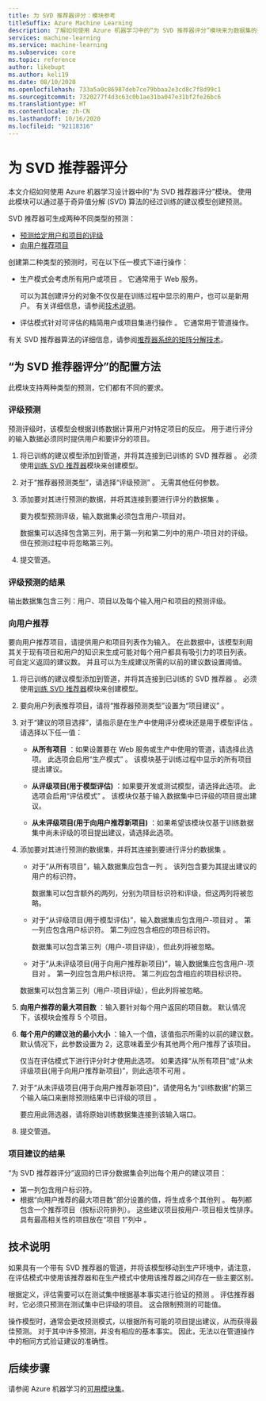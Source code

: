 ```yaml
---
title: 为 SVD 推荐器评分：模块参考
titleSuffix: Azure Machine Learning
description: 了解如何使用 Azure 机器学习中的“为 SVD 推荐器评分”模块来为数据集的建议预测评分。
services: machine-learning
ms.service: machine-learning
ms.subservice: core
ms.topic: reference
author: likebupt
ms.author: keli19
ms.date: 08/10/2020
ms.openlocfilehash: 733a5a0c86987deb7ce79bbaa2e3cd8c7f8d99c1
ms.sourcegitcommit: 7320277f4d3c63c0b1ae31ba047e31bf2fe26bc6
ms.translationtype: HT
ms.contentlocale: zh-CN
ms.lasthandoff: 10/16/2020
ms.locfileid: "92118316"
---
```

# <a name="score-svd-recommender"></a>为 SVD 推荐器评分

本文介绍如何使用 Azure 机器学习设计器中的“为 SVD 推荐器评分”模块。 使用此模块可以通过基于奇异值分解 (SVD) 算法的经过训练的建议模型创建预测。

SVD 推荐器可生成两种不同类型的预测：

- [预测给定用户和项目的评级](#prediction-of-ratings)
- [向用户推荐项目](#recommendations-for-users)

创建第二种类型的预测时，可在以下任一模式下进行操作：

- 生产模式会考虑所有用户或项目  。 它通常用于 Web 服务。

  可以为其创建评分的对象不仅仅是在训练过程中显示的用户，也可以是新用户。 有关详细信息，请参阅[技术说明](#technical-notes)。 

- 评估模式针对可评估的精简用户或项目集进行操作  。 它通常用于管道操作。

有关 SVD 推荐器算法的详细信息，请参阅[推荐器系统的矩阵分解技术](https://datajobs.com/data-science-repo/Recommender-Systems-[Netflix].pdf)。

## <a name="how-to-configure-score-svd-recommender"></a>“为 SVD 推荐器评分”的配置方法

此模块支持两种类型的预测，它们都有不同的要求。 

###  <a name="prediction-of-ratings"></a>评级预测

预测评级时，该模型会根据训练数据计算用户对特定项目的反应。 用于进行评分的输入数据必须同时提供用户和要评分的项目。

1. 将已训练的建议模型添加到管道，并将其连接到已训练的 SVD 推荐器  。 必须使用[训练 SVD 推荐器](train-SVD-recommender.md)模块来创建模型。

2. 对于“推荐器预测类型”，请选择“评级预测”   。 无需其他任何参数。

3. 添加要对其进行预测的数据，并将其连接到要进行评分的数据集  。

   要为模型预测评级，输入数据集必须包含用户-项目对。

   数据集可以选择包含第三列，用于第一列和第二列中的用户-项目对的评级。 但在预测过程中将忽略第三列。

4. 提交管道。

### <a name="results-for-rating-predictions"></a>评级预测的结果 

输出数据集包含三列：用户、项目以及每个输入用户和项目的预测评级。

###  <a name="recommendations-for-users"></a>向用户推荐 

要向用户推荐项目，请提供用户和项目列表作为输入。 在此数据中，该模型利用其关于现有项目和用户的知识来生成可能对每个用户都具有吸引力的项目列表。 可自定义返回的建议数。 并且可以为生成建议所需的以前的建议数设置阈值。

1. 将已训练的建议模型添加到管道，并将其连接到已训练的 SVD 推荐器  。  必须使用[训练 SVD 推荐器](train-svd-recommender.md)模块来创建模型。

2. 要向用户列表推荐项目，请将“推荐器预测类型”设置为“项目建议”   。

3. 对于“建议的项目选择”，请指示是在生产中使用评分模块还是用于模型评估  。 请选择以下任一值：

    - **从所有项目** ：如果设置要在 Web 服务或生产中使用的管道，请选择此选项。  此选项会启用“生产模式”  。 该模块基于训练过程中显示的所有项目提出建议。

    - **从评级项目(用于模型评估)** ：如果要开发或测试模型，请选择此选项。 此选项会启用“评估模式”  。 该模块仅基于输入数据集中已评级的项目提出建议。
    
    - **从未评级项目(用于向用户推荐新项目)** ：如果希望该模块仅基于训练数据集中尚未评级的项目提出建议，请选择此选项。 

4. 添加要对其进行预测的数据集，并将其连接到要进行评分的数据集  。

    - 对于“从所有项目”，输入数据集应包含一列  。 该列包含要为其提出建议的用户的标识符。

      数据集可以包含额外的两列，分别为项目标识符和评级，但这两列将被忽略。 

    - 对于“从评级项目(用于模型评估)”，输入数据集应包含用户-项目对  。 第一列应包含用户标识符。 第二列应包含相应的项目标识符。

      数据集可以包含第三列（用户-项目评级），但此列将被忽略。

    - 对于“从未评级项目(用于向用户推荐新项目)”，输入数据集应包含用户-项目对  。 第一列应包含用户标识符。 第二列应包含相应的项目标识符。

     数据集可以包含第三列（用户-项目评级），但此列将被忽略。

5. **向用户推荐的最大项目数** ：输入要针对每个用户返回的项目数。 默认情况下，该模块会推荐 5 个项目。

6. **每个用户的建议池的最小大小** ：输入一个值，该值指示所需的以前的建议数。 默认情况下，此参数设置为 2，这意味着至少有其他两个用户推荐了该项目。

   仅当在评估模式下进行评分时才使用此选项。 如果选择“从所有项目”或“从未评级项目(用于向用户推荐新项目)”，则此选项不可用   。

7.  对于“从未评级项目(用于向用户推荐新项目)”，请使用名为“训练数据”的第三个输入端口来删除预测结果中已评级的项目   。

    要应用此筛选器，请将原始训练数据集连接到该输入端口。

8. 提交管道。

### <a name="results-of-item-recommendation"></a>项目建议的结果

“为 SVD 推荐器评分”返回的已评分数据集会列出每个用户的建议项目：

- 第一列包含用户标识符。
- 根据“向用户推荐的最大项目数”部分设置的值，将生成多个其他列  。 每列都包含一个推荐项目（按标识符排列）。 这些建议项目按用户-项目相关性排序。 具有最高相关性的项目放在“项目 1”列中  。



##  <a name="technical-notes"></a>技术说明

如果具有一个带有 SVD 推荐器的管道，并将该模型移动到生产环境中，请注意，在评估模式中使用该推荐器和在生产模式中使用该推荐器之间存在一些主要区别。

根据定义，评估需要可以在测试集中根据基本事实进行验证的预测  。 评估推荐器时，它必须只预测在测试集中已评级的项目。 这会限制预测的可能值。

操作模型时，通常会更改预测模式，以根据所有可能的项目提出建议，从而获得最佳预测。 对于其中许多预测，并没有相应的基本事实。 因此，无法以在管道操作中的相同方式验证建议的准确性。


## <a name="next-steps"></a>后续步骤

请参阅 Azure 机器学习的[可用模块集](module-reference.md)。 
